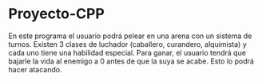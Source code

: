 # Proyecto-CPP

En este programa el usuario podrá pelear en una arena con un sistema de turnos. Existen 3 clases de luchador (caballero, curandero, alquimista) y cada uno tiene una habilidad especial. Para ganar, el usuario tendrá que bajarle la vida al enemigo a 0 antes de que la suya se acabe. Esto lo podrá hacer atacando.
